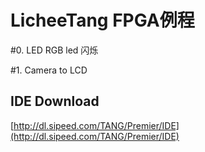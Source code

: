 # LicheeTang FPGA例程

#0. LED RGB led 闪烁

#1. Camera to LCD

## IDE Download 
[http://dl.sipeed.com/TANG/Premier/IDE](http://dl.sipeed.com/TANG/Premier/IDE)
